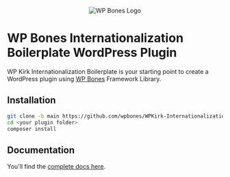 <p align="center">
  <img src="https://github.com/wpbones/WPBones/assets/432181/13e0e825-9b0d-44c2-a77d-1baad88a1070" alt="WP Bones Logo" />
</p>

# WP Bones Internationalization Boilerplate WordPress Plugin

WP Kirk Internationalization Boilerplate is your starting point to create a WordPress plugin using [WP Bones](https://wpbones.com/) Framework Library.

## Installation

```bash
git clone -b main https://github.com/wpbones/WPKirk-Internationalization-Boilerplate.git <your plugin folder>
cd <your plugin folder>
composer install
```

## Documentation

You'll find the [complete docs here](https://wpbones.com/docs).
